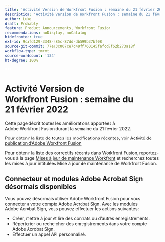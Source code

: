 ```yaml
---
title: 'Activité Version de Workfront Fusion : semaine du 21 février 2022'
description: 'Activité Version de Workfront Fusion : semaine du 21 février 2022'
author: Luke
draft: Probably
feature: Product Announcements, Workfront Fusion
recommendations: noDisplay, noCatalog
hidefromtoc: true
exl-id: 9cafd129-3348-485c-87dd-db599b37bf08
source-git-commit: 77ec3c007ce7c49ff760145fafcd7f62b273a18f
workflow-type: tm+mt
source-wordcount: '134'
ht-degree: 100%

---
```


# Activité Version de Workfront Fusion : semaine du 21 février 2022

Cette page décrit toutes les améliorations apportées à Adobe Workfront Fusion durant la semaine du 21 février 2022.

Pour obtenir la liste de toutes les modifications récentes, voir [Activité de publication d’Adobe Workfront Fusion](/help/workfront-fusion/fusion-product-releases/fusion-release-activity.md).

Pour obtenir la liste des correctifs récents dans Workfront Fusion, reportez-vous à la page [Mises à jour de maintenance Workfront](https://experienceleague.adobe.com/docs/workfront-known-issues/releases/current-updates.html?lang=fr) et recherchez toutes les mises à jour intitulées Mise à jour de maintenance de Workfront Fusion.

## Connecteur et modules Adobe Acrobat Sign désormais disponibles

Vous pouvez désormais utiliser Adobe Workfront Fusion pour vous connecter à votre compte Adobe Acrobat Sign. Avec les modules Adobe Acrobat Sign, vous pouvez effectuer les actions suivantes :

* Créer, mettre à jour et lire des contrats ou d’autres enregistrements.
* Répertorier ou rechercher des enregistrements dans votre compte Adobe Acrobat Sign.
* Effectuer un appel API personnalisé.
